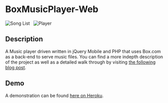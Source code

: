 BoxMusicPlayer-Web
==================

![Song List](http://dillonbuchanan.com/wp-content/uploads/2012/05/BoxMusicSongList-200x300.png)&nbsp;&nbsp;
![Player](http://dillonbuchanan.com/wp-content/uploads/2012/05/BoxMusicPlayer-200x300.png)

Description
-----------------

A Music player driven written in jQuery Mobile and PHP that uses Box.com as a back-end to serve music files. 
You can find a more indepth description of the project as well as a detailed walk through by visiting [the following blog post](http://www.dillonbuchanan.com/projects/box-com-jquery-mobile-mobile-music-from-the-cloud-2/).


Demo
-----------------

A demonstration can be found [here on Heroku](http://fathomless-journey-7039.herokuapp.com).

